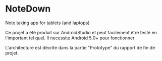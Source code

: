 # NoteDown
Note taking app for tablets (and laptops)

Ce projet a été produit sur AndroidStudio et peut facilement être testé en l'important tel quel. Il necessite Android 5.0+ pour fonctionner

L'architecture est décrite dans la partie "Prototype" du rapport de fin de projet.
